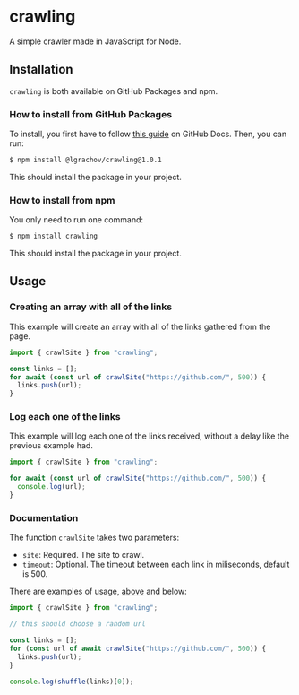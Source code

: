 # crawling

A simple crawler made in JavaScript for Node.

## Installation

`crawling` is both available on GitHub Packages and npm.

### How to install from GitHub Packages

To install, you first have to follow [this guide](https://docs.github.com/en/packages/working-with-a-github-packages-registry/working-with-the-npm-registry#installing-a-package) on GitHub Docs. Then, you can run:

```bash
$ npm install @lgrachov/crawling@1.0.1
```

This should install the package in your project.

### How to install from npm

You only need to run one command:

```bash
$ npm install crawling
```

This should install the package in your project.

## Usage

### Creating an array with all of the links

This example will create an array with all of the links gathered from the page.

```javascript
import { crawlSite } from "crawling";

const links = [];
for await (const url of crawlSite("https://github.com/", 500)) {
  links.push(url);
}
```

### Log each one of the links

This example will log each one of the links received, without a delay like the previous example had.

```javascript
import { crawlSite } from "crawling";

for await (const url of crawlSite("https://github.com/", 500)) {
  console.log(url);
}
```

### Documentation

The function `crawlSite` takes two parameters:

- `site`: Required. The site to crawl.
- `timeout`: Optional. The timeout between each link in miliseconds, default is 500.

There are examples of usage, [above](#usage) and below:

```javascript
import { crawlSite } from "crawling";

// this should choose a random url

const links = [];
for (const url of await crawlSite("https://github.com/", 500)) {
  links.push(url);
}

console.log(shuffle(links)[0]);
```
